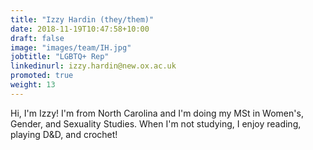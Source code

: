 ```yaml
---
title: "Izzy Hardin (they/them)"
date: 2018-11-19T10:47:58+10:00
draft: false
image: "images/team/IH.jpg"
jobtitle: "LGBTQ+ Rep"
linkedinurl: izzy.hardin@new.ox.ac.uk
promoted: true
weight: 13
---
```


Hi, I'm Izzy! I'm from North Carolina and I'm doing my MSt in Women's, Gender, and Sexuality Studies. When I'm not studying, I enjoy reading, playing D&D, and crochet!
